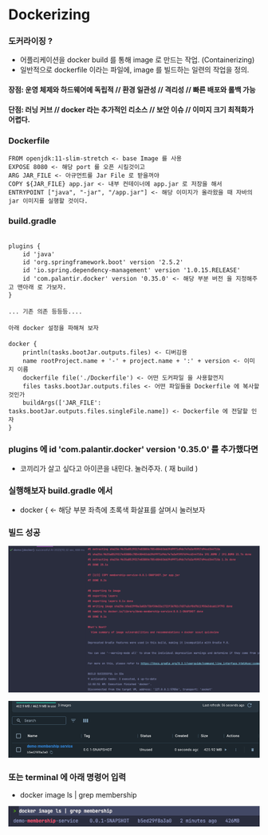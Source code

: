 # Dockerizing

### 도커라이징 ? 
- 어플리케이션을 docker build 를 통해 image 로 만드는 작업. (Containerizing)
- 일반적으로 dockerfile 이라는 파일에, image 를 빌드하는 일련의 작업을 정의.

#### 장점: 운영 체제와 하드웨어에 독립적 // 환경 일관성 // 격리성 // 빠른 배포와 롤백 가능
#### 단점: 러닝 커브 // docker 라는 추가적인 리소스 // 보안 이슈 // 이미지 크기 최적화가 어렵다.

### Dockerfile
```text
FROM openjdk:11-slim-stretch <- base Image 를 사용
EXPOSE 8080 <- 해당 port 를 오픈 시킬것이고
ARG JAR_FILE <- 아규먼트를 Jar File 로 받을꺼야
COPY ${JAR_FILE} app.jar <- 내부 컨테이너에 app.jar 로 저장을 해서 
ENTRYPOINT ["java", "-jar", "/app.jar"] <- 해당 이미지가 올라왔을 때 자바의 jar 이미지를 실행할 것이다.
```

### build.gradle
```text

plugins {
    id 'java'
    id 'org.springframework.boot' version '2.5.2'
    id 'io.spring.dependency-management' version '1.0.15.RELEASE'
    id 'com.palantir.docker' version '0.35.0' <- 해당 부분 버전 을 지정해주고 맨아래 로 가보자. 
}

... 기존 의존 등등등....

아래 docker 설정을 파해쳐 보자

docker {
    println(tasks.bootJar.outputs.files) <- 디버깅용
    name rootProject.name + '-' + project.name + ':' + version <- 이미지 이름
    dockerfile file('./Dockerfile') <- 어떤 도커파일 을 사용할껀지 
    files tasks.bootJar.outputs.files <- 어떤 파일들을 Dockerfile 에 복사할 것인가
    buildArgs(['JAR_FILE': tasks.bootJar.outputs.files.singleFile.name]) <- Dockerfile 에 전달할 인자
}

```

### plugins 에 id 'com.palantir.docker' version '0.35.0' 를 추가했다면
- 코끼리가 살고 싶다고 아이콘을 내민다. 눌러주자. ( 재 build )

### 실행해보자 build.gradle 에서 
- docker { <- 해당 부분 좌측에 초록색 화살표를 살며시 눌러보자

### 빌드 성공
![img.png](img.png)

![img_1.png](img_1.png)


### 또는 terminal 에 아래 명령어 입력
- docker image ls | grep membership

![img_2.png](img_2.png)
